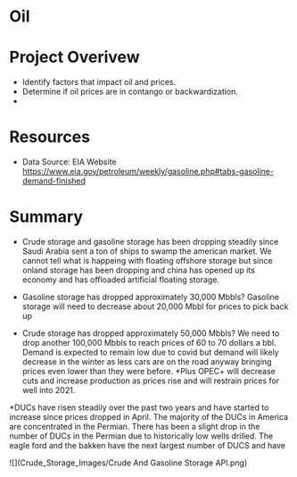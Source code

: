 # Oil

# Project Overivew
* Identify factors that impact oil and prices.
* Determine if oil prices are in contango or backwardization.
* 

# Resources 
* Data Source: EIA Website
  https://www.eia.gov/petroleum/weekly/gasoline.php#tabs-gasoline-demand-finished
  
# Summary
* Crude storage and gasoline storage has been dropping steadily since Saudi Arabia sent a ton of ships to swamp the american market. We cannot tell what is happeing with floating offshore storage but since onland storage has been dropping and china has opened up its economy and has offloaded artificial floating storage.

* Gasoline storage has dropped approximately 30,000 Mbbls? Gasoline storage will need to decrease about 20,000 Mbbl for prices to pick back up
* Crude storage has dropped approximately 50,000 Mbbls? We need to drop another 100,000 Mbbls to reach prices of 60 to 70 dollars a bbl. Demand is expected to remain low due to covid but demand will likely decrease in the winter as less cars are on the road anyway bringing prices even lower than they were before. 
*Plus OPEC+ will decrease cuts and increase production as prices rise and will restrain prices for well into 2021.

*DUCs have risen steadily over the past two years and have started to increase since prices dropped in April. The majority of the DUCs in America are concentrated in the Permian. There has been a slight drop in the number of DUCs in the Permian due to historically low wells drilled. The eagle ford and the bakken have the next largest number of DUCS and have 

![](Crude_Storage_Images/Crude And Gasoline Storage API.png)
